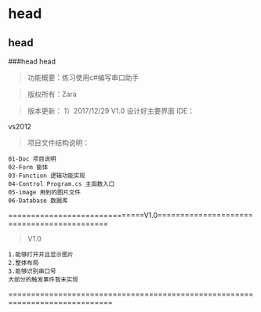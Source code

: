 # head
## head
###head
head

>功能概要：练习使用c#编写串口助手

>版权所有：Zara

>版本更新：
	1）2017/12/29 V1.0 设计好主要界面
>IDE：

  vs2012

>项目文件结构说明：

	01-Doc 项目说明
	02-Form 窗体
	03-Function 逻辑功能实现
	04-Control Program.cs 主函数入口
	05-image 用到的图片文件
	06-Database 数据库

==============================V1.0===========================================
>V1.0 

    1.能够打开并且显示图片
	2.整体布局
	3.能够识别串口号
	大部分的触发事件暂未实现
=============================================================================
